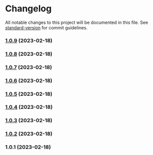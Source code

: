 # Changelog

All notable changes to this project will be documented in this file. See [standard-version](https://github.com/conventional-changelog/standard-version) for commit guidelines.

### [1.0.9](https://github.com/alexsanteenodev/ai-face-detection/compare/v1.0.8...v1.0.9) (2023-02-18)

### [1.0.8](https://github.com/alexsanteenodev/ai-face-detection/compare/v1.0.7...v1.0.8) (2023-02-18)

### [1.0.7](https://github.com/alexsanteenodev/ai-face-detection/compare/v1.0.6...v1.0.7) (2023-02-18)

### [1.0.6](https://github.com/alexsanteenodev/ai-face-detection/compare/v1.0.5...v1.0.6) (2023-02-18)

### [1.0.5](https://github.com/alexsanteenodev/ai-face-detection/compare/v1.0.4...v1.0.5) (2023-02-18)

### [1.0.4](https://github.com/alexsanteenodev/ai-face-detection/compare/v1.0.3...v1.0.4) (2023-02-18)

### [1.0.3](https://github.com/alexsanteenodev/ai-face-detection/compare/v1.0.2...v1.0.3) (2023-02-18)

### [1.0.2](https://github.com/alexsanteenodev/ai-face-detection/compare/v1.0.1...v1.0.2) (2023-02-18)

### 1.0.1 (2023-02-18)
